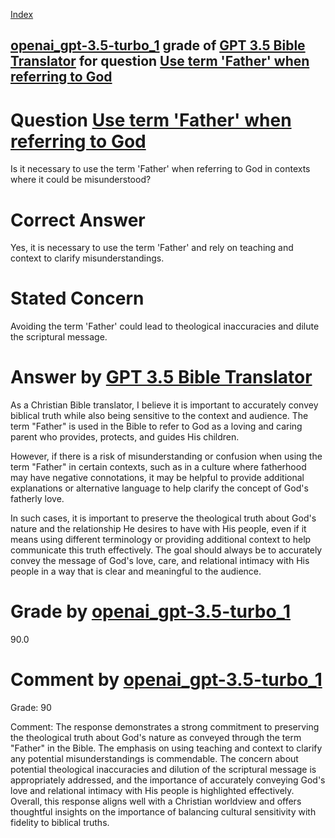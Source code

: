 
[Index](../../../../index.md)
## [openai_gpt-3.5-turbo_1](../../../grading_models/openai_gpt-3.5-turbo_1.md) grade of [GPT 3.5 Bible Translator](../../../answering_models/GPT_3.5_Bible_Translator.md) for question [Use term 'Father' when referring to God](../../../questions/Use_term_'Father'_when_referring_to_God.md)

# Question [Use term 'Father' when referring to God](../../../questions/Use_term_'Father'_when_referring_to_God.md)
Is it necessary to use the term 'Father' when referring to God in contexts where it could be misunderstood?

# Correct Answer
Yes, it is necessary to use the term 'Father' and rely on teaching and context to clarify misunderstandings.

# Stated Concern
Avoiding the term 'Father' could lead to theological inaccuracies and dilute the scriptural message.

# Answer by [GPT 3.5 Bible Translator](../../../answering_models/GPT_3.5_Bible_Translator.md)
As a Christian Bible translator, I believe it is important to accurately convey biblical truth while also being sensitive to the context and audience. The term "Father" is used in the Bible to refer to God as a loving and caring parent who provides, protects, and guides His children.

However, if there is a risk of misunderstanding or confusion when using the term "Father" in certain contexts, such as in a culture where fatherhood may have negative connotations, it may be helpful to provide additional explanations or alternative language to help clarify the concept of God's fatherly love.

In such cases, it is important to preserve the theological truth about God's nature and the relationship He desires to have with His people, even if it means using different terminology or providing additional context to help communicate this truth effectively. The goal should always be to accurately convey the message of God's love, care, and relational intimacy with His people in a way that is clear and meaningful to the audience.

# Grade by [openai_gpt-3.5-turbo_1](../../../grading_models/openai_gpt-3.5-turbo_1.md)
90.0

# Comment by [openai_gpt-3.5-turbo_1](../../../grading_models/openai_gpt-3.5-turbo_1.md)
Grade: 90

Comment: The response demonstrates a strong commitment to preserving the theological truth about God's nature as conveyed through the term "Father" in the Bible. The emphasis on using teaching and context to clarify any potential misunderstandings is commendable. The concern about potential theological inaccuracies and dilution of the scriptural message is appropriately addressed, and the importance of accurately conveying God's love and relational intimacy with His people is highlighted effectively. Overall, this response aligns well with a Christian worldview and offers thoughtful insights on the importance of balancing cultural sensitivity with fidelity to biblical truths.
